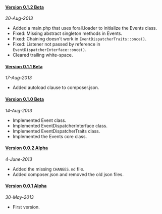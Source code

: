 #### [Version 0.1.2 Beta](https://github.com/ForallFramework/loader.package/tree/0.1.2-beta)
_20-Aug-2013_

* Added a main.php that uses forall.loader to initialize the Events class.
* Fixed: Missing abstract singleton methods in Events.
* Fixed: Chaining doesn't work in `EventDispatcherTraits::once()`.
* Fixed: Listener not passed by reference in `EventDispatcherInterface::once()`.
* Cleared trailing white-space.

#### [Version 0.1.1 Beta](https://github.com/ForallFramework/loader.package/tree/0.1.1-beta)
_17-Aug-2013_

* Added autoload clause to composer.json.

#### [Version 0.1.0 Beta](https://github.com/ForallFramework/loader.package/tree/0.1.0-beta)
_14-Aug-2013_

* Implemented Event class.
* Implemented EventDispatcherInterface class.
* Implemented EventDispatcherTraits class.
* Implemented the Events core class.

#### [Version 0.0.2 Alpha](https://github.com/ForallFramework/loader.package/tree/0.0.2-alpha)
_4-June-2013_

* Added the missing `CHANGES.md` file.
* Added composer.json and removed the old json files.


#### [Version 0.0.1 Alpha](https://github.com/ForallFramework/loader.package/tree/0.0.1-alpha)
_30-May-2013_

* First version.
